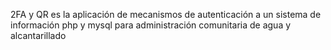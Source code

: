2FA y QR  es la aplicación de mecanismos de autenticación a un sistema de información php y mysql para administración comunitaria de agua y alcantarillado
